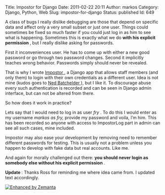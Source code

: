 Title: Impostor for Django
Date: 2011-02-22 20:11
Author: markos
Category: Django, Python, Web
Slug: impostor-for-django
Status: published
Id: 649

<html>
 <body>
  <div>
   <p>
    A class of bugs I really dislike debugging are those that depend on specific data and affect only a very small subset or just one user. Things could sometimes be fixed so much faster if you could just log in as him to see what is happening. Sometimes this is exactly what we do
    <strong>
     with his explicit permission
    </strong>
    , but I really dislike asking for passwords.
   </p>
   <p>
    First it inconveniences user. He has to come up with either a new good password or go through two password changes. Second it implicitly teaches wrong behavior. Passwords simply should never be revealed.
   </p>
   <p>
    That is why I wrote
    <a href="https://github.com/samastur/Impostor" title="Impostor's home at GitHub">
     Impostor
    </a>
    , a Django app that allows staff members (and only them) to login with their own credentials as a different user. Idea is not mine (kudos goes to
    <a href="http://nedbatchelder.com/blog/201008/django_superuser_login_trapdoor.html" title="Ned's post where idea comes from">
     Ned Batchelder
    </a>
    ), but I like it. To discourage abuse every such authentication is recorded and can be seen in Django admin interface, but can not be altered from there.
   </p>
   <p>
    So how does it work in practice?
   </p>
   <p>
    Lets say that I would need to log in as user
    <em>
     fry
    </em>
    . To do this I would enter as my username
    <em>
     markos as fry,
    </em>
    provide my password and voila, I’m him. This has been recorded so anyone with access to ImpostorLog part in admin can see all such cases, mine included.
   </p>
   <p>
    Impostor may also ease your development by removing need to remember different passwords for testing. This is usually not a problem unless you happen to develop with fake data but real accounts. Like me.
   </p>
   <p>
    And again for morally challenged out there:
    <strong>
     you should never login as somebody else without his explicit permission
    </strong>
    .
   </p>
   <p>
    <strong>
     Update
    </strong>
    : Thanks Ross for reminding me where idea came from. I updated text accordingly.
   </p>
   <div class="zemanta-pixie">
    <a class="zemanta-pixie-a" href="http://www.zemanta.com/" title="Enhanced by Zemanta">
     <img alt="Enhanced by Zemanta" class="zemanta-pixie-img" src="http://img.zemanta.com/zemified_e.png?x-id=db7c9f53-423e-4b56-bbe3-b717fde54c16"/>
    </a>
   </div>
  </div>
 </body>
</html>